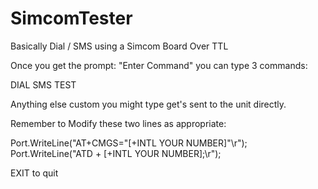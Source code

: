 # SimcomTester
Basically Dial / SMS using a Simcom Board Over TTL

Once you get the prompt: "Enter Command" you can type 3 commands:

DIAL
SMS
TEST

Anything else custom you might type get's sent to the unit directly.

Remember to Modify these two lines as appropriate:

Port.WriteLine("AT+CMGS=\"[+INTL YOUR NUMBER]\"\r");
Port.WriteLine("ATD + [+INTL YOUR NUMBER];\r");

EXIT to quit
